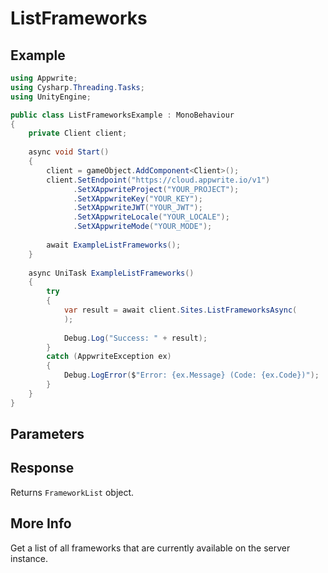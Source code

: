 # ListFrameworks

## Example

```csharp
using Appwrite;
using Cysharp.Threading.Tasks;
using UnityEngine;

public class ListFrameworksExample : MonoBehaviour
{
    private Client client;
    
    async void Start()
    {
        client = gameObject.AddComponent<Client>();
        client.SetEndpoint("https://cloud.appwrite.io/v1")
              .SetXAppwriteProject("YOUR_PROJECT");
              .SetXAppwriteKey("YOUR_KEY");
              .SetXAppwriteJWT("YOUR_JWT");
              .SetXAppwriteLocale("YOUR_LOCALE");
              .SetXAppwriteMode("YOUR_MODE");
        
        await ExampleListFrameworks();
    }
    
    async UniTask ExampleListFrameworks()
    {
        try
        {
            var result = await client.Sites.ListFrameworksAsync(
            );
            
            Debug.Log("Success: " + result);
        }
        catch (AppwriteException ex)
        {
            Debug.LogError($"Error: {ex.Message} (Code: {ex.Code})");
        }
    }
}
```

## Parameters


## Response

Returns `FrameworkList` object.
## More Info

Get a list of all frameworks that are currently available on the server instance.
